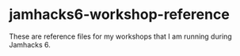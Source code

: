 # jamhacks6-workshop-reference
These are reference files for my workshops that I am running during Jamhacks 6.
